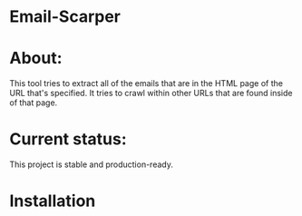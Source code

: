 # Email-Scarper

# About:

This tool tries to extract all of the emails that are in the HTML page of the URL that's specified. It tries to crawl within other URLs that are found inside of that page.

# Current status:

This project is stable and production-ready.

# Installation

